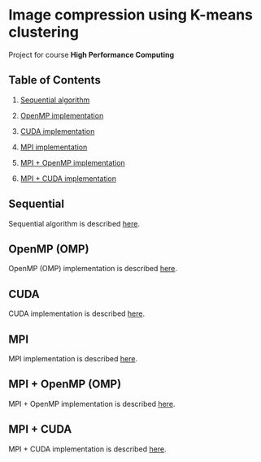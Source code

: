 # Image compression using K-means clustering

Project for course **High Performance Computing**

## Table of Contents

1. [Sequential algorithm](#sequential)

2. [OpenMP implementation](#openmp-omp)

3. [CUDA implementation](#cuda)

4. [MPI implementation](#mpi)

5. [MPI + OpenMP implementation](#mpi--openmp-omp)

6. [MPI + CUDA implementation](#mpi--cuda)

## Sequential

Sequential algorithm is described [here](sequential/README.md).

## OpenMP (OMP)

OpenMP (OMP) implementation is described [here](omp/README.md).

## CUDA

CUDA implementation is described [here](cuda/README.md).

## MPI

MPI implementation is described [here](mpi/README.md).

## MPI + OpenMP (OMP)

MPI + OpenMP implementation is described [here](mpi_omp/README.md).

## MPI + CUDA

MPI + CUDA implementation is described [here](mpi_cuda/README.md).